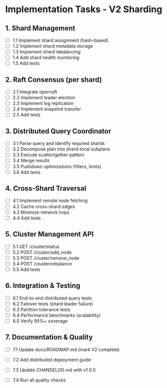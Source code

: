 # Implementation Tasks - V2 Sharding

## 1. Shard Management

- [ ] 1.1 Implement shard assignment (hash-based)
- [ ] 1.2 Implement shard metadata storage
- [ ] 1.3 Implement shard rebalancing
- [ ] 1.4 Add shard health monitoring
- [ ] 1.5 Add tests

## 2. Raft Consensus (per shard)

- [ ] 2.1 Integrate openraft
- [ ] 2.2 Implement leader election
- [ ] 2.3 Implement log replication
- [ ] 2.4 Implement snapshot transfer
- [ ] 2.5 Add tests

## 3. Distributed Query Coordinator

- [ ] 3.1 Parse query and identify required shards
- [ ] 3.2 Decompose plan into shard-local subplans
- [ ] 3.3 Execute scatter/gather pattern
- [ ] 3.4 Merge results
- [ ] 3.5 Pushdown optimizations (filters, limits)
- [ ] 3.6 Add tests

## 4. Cross-Shard Traversal

- [ ] 4.1 Implement remote node fetching
- [ ] 4.2 Cache cross-shard edges
- [ ] 4.3 Minimize network hops
- [ ] 4.4 Add tests

## 5. Cluster Management API

- [ ] 5.1 GET /cluster/status
- [ ] 5.2 POST /cluster/add_node
- [ ] 5.3 POST /cluster/remove_node
- [ ] 5.4 POST /cluster/rebalance
- [ ] 5.5 Add tests

## 6. Integration & Testing

- [ ] 6.1 End-to-end distributed query tests
- [ ] 6.2 Failover tests (shard leader failure)
- [ ] 6.3 Partition tolerance tests
- [ ] 6.4 Performance benchmarks (scalability)
- [ ] 6.5 Verify 95%+ coverage

## 7. Documentation & Quality

- [ ] 7.1 Update docs/ROADMAP.md (mark V2 complete)
- [ ] 7.2 Add distributed deployment guide
- [ ] 7.3 Update CHANGELOG.md with v1.0.0
- [ ] 7.4 Run all quality checks

